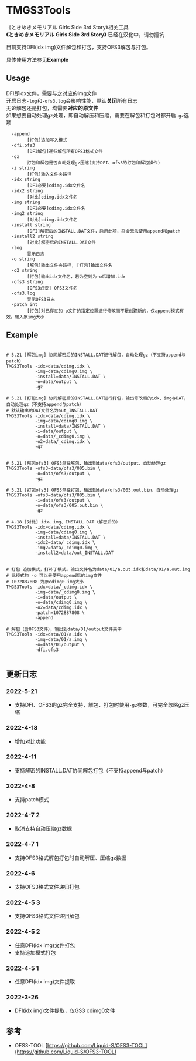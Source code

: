 # TMGS3Tools

《ときめきメモリアル Girls Side 3rd Story》相关工具  
**《ときめきメモリアル Girls Side 3rd Story》** 已经在汉化中，请勿撞坑  

目前支持DFI(idx img)文件解包和打包，支持OFS3解包与打包。  

具体使用方法参见**Example**  

## Usage
DFI即idx文件，需要与之对应的img文件  
开启日志`-log`和`-ofs3.log`会影响性能，默认**关闭**所有日志  
无论解包还是打包，均需要**对应的原文件**   
如果想要自动处理gz处理，即自动解压和压缩，需要在解包和打包时都开启`-gz`选项  
```shell
  -append
        [打包]追加写入模式
  -dfi.ofs3
        [DFI解包]递归解包所有OFS3格式文件
  -gz
        打包和解包是否自动处理gz压缩(支持DFI、ofs3的打包和解包操作)
  -i string
        [打包]输入文件夹路径
  -idx string
        [DFI必要]cdimg.idx文件名
  -idx2 string
        [对比]cdimg.idx文件名
  -img string
        [DFI必要]cdimg.idx文件名
  -img2 string
        [对比]cdimg.idx文件名
  -install string
        [DFI]解密后的INSTALL.DAT文件，启用此项，将会无法使用append和patch
  -install2 string
        [对比]解密后的INSTALL.DAT文件
  -log
        显示日志
  -o string
        [解包]输出文件夹路径, [打包]输出文件名
  -o2 string
        [打包]输出idx文件名，若为空则为-o后增加.idx
  -ofs3 string
        [OFS3必要] OFS3文件名
  -ofs3.log
        显示OFS3日志
  -patch int
        [打包]对已存在的-o文件的指定位置进行修改而不是创建新的，仅append模式有效。输入原img大小

```

## Example
```shell

# 5.21 [解包img] 协同解密后的INSTALL.DAT进行解包，自动处理gz（不支持append与patch）
TMGS3Tools -idx=data/cdimg.idx \
           -img=data/cdimg0.img \
           -install=data/INSTALL.DAT \
           -o=data/output \
           -gz
           
# 5.21 [打包img] 协同解密后的INSTALL.DAT进行打包，输出修改后的idx、img与DAT，自动处理gz（不支持append与patch）
# 默认输出的DAT文件名为out_INSTALL.DAT
TMGS3Tools -idx=data/cdimg.idx \
           -img=data/cdimg0.img \
           -install=data/INSTALL.DAT \
           -i=data/output \
           -o=data/_cdimg0.img \
           -o2=data/_cdimg.idx \
           -gz
              
          
# 5.21 [解包ofs3] OFS3单独解包，输出到data/ofs3/output，自动处理gz
TMGS3Tools -ofs3=data/ofs3/005.bin \
           -o=data/ofs3/output \
           -gz
           
# 5.21 [打包ofs3] OFS3单独打包，输出到data/ofs3/005.out.bin，自动处理gz
TMGS3Tools -ofs3=data/ofs3/005.bin \
           -i=data/ofs3/output \
           -o=data/ofs3/005.out.bin \
           -gz
           
# 4.18 [对比] idx、img、INSTALL.DAT（解密后的）
TMGS3Tools -idx=data/cdimg.idx \
           -img=data/cdimg0.img \
           -install=data/INSTALL.DAT \
           -idx2=data/_cdimg.idx \
           -img2=data/_cdimg0.img \
           -install2=data/out_INSTALL.DAT


# 打包 追加模式，打补丁模式。输出文件名为data/01/a.out.idx和data/01/a.out.img
# 此模式的 -o 可以是使用append后的img文件
# 1072887808 为原cdimg0.img大小
TMGS3Tools -idx=data/_cdimg.idx \
           -img=data/_cdimg0.img \
           -i=data/output \
           -o=data/cdimg0.img \
           -o2=data/cdimg.idx \
           -patch=1072887808 \
           -append 

# 解包（含OFS3文件），输出到data/01/output文件夹中
TMGS3Tools -idx=data/01/a.idx \
           -img=data/01/a.img \
           -o=data/01/output \
           -dfi.ofs3


```

## 更新日志

### 2022-5-21
- 支持DFI、OFS3的gz完全支持，解包、打包时使用`-gz`参数，可完全忽略gz压缩

### 2022-4-18
- 增加对比功能

### 2022-4-11
- 支持解密的INSTALL.DAT协同解包打包（不支持append与patch）

### 2022-4-8
- 支持patch模式

### 2022-4-7 2
- 取消支持自动压缩gz数据

### 2022-4-7 1
- 支持OFS3格式解包打包时自动解压、压缩gz数据

### 2022-4-6
- 支持OFS3格式文件递归打包

### 2022-4-5 3
- 支持OFS3格式文件递归解包

### 2022-4-5 2
- 任意DFI(idx img)文件打包
- 支持追加模式打包

### 2022-4-5 1
- 任意DFI(idx img)文件提取

### 2022-3-26
- DFI(idx img)文件提取，仅GS3 cdimg0文件

## 参考

- OFS3-TOOL [https://github.com/Liquid-S/OFS3-TOOL](https://github.com/Liquid-S/OFS3-TOOL)  

